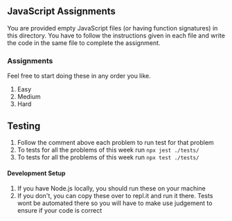 ## JavaScript Assignments

You are provided empty JavaScript files (or having function signatures) in this directory.
You have to follow the instructions given in each file and write the code in the same file to complete the assignment.

### Assignments

Feel free to start doing these in any order you like.

1. Easy
2. Medium
3. Hard

## Testing

1. Follow the comment above each problem to run test for that problem
2. To tests for all the problems of this week run `npx jest ./tests/`
3. To tests for all the problems of this week run `npx test ./tests/`

#### Development Setup

1. If you have Node.js locally, you should run these on your machine
2. If you don't, you can copy these over to repl.it and run it there. Tests wont be automated there so you will have to make use judgement to ensure if your code is correct

